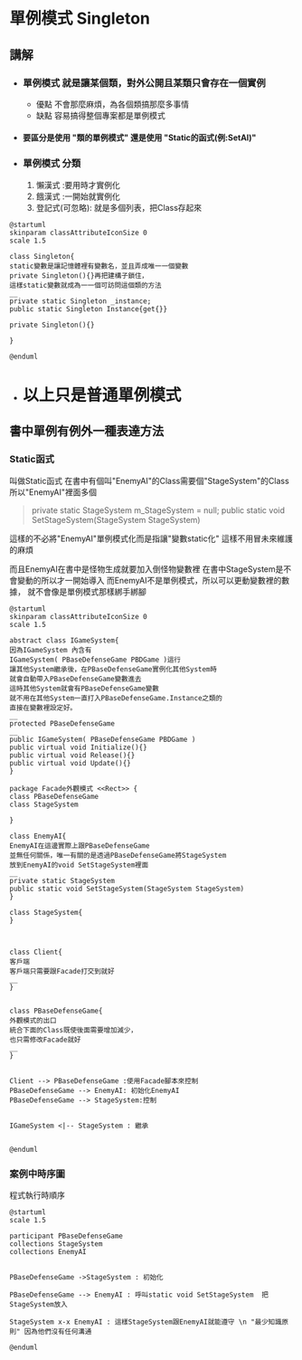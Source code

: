 # 單例模式 Singleton

## 講解
- ### 單例模式 就是讓某個類，對外公開且某類只會存在一個實例
    - 優點 不會那麼麻煩，為各個類搞那麼多事情
    - 缺點 容易搞得整個專案都是單例模式

- ####  要區分是使用 "類的單例模式" 還是使用 "Static的函式(例:SetAI)"

- ### 單例模式 分類
    1. 懶漢式 :要用時才實例化
    2. 餓漢式 :一開始就實例化
    3. 登記式(可忽略): 就是多個列表，把Class存起來

```puml
@startuml
skinparam classAttributeIconSize 0
scale 1.5

class Singleton{
static變數是讓記憶體裡有變數名，並且弄成唯一一個變數
private Singleton(){}再把建構子鎖住，
這樣static變數就成為一一個可訪問這個類的方法
__
private static Singleton _instance;
public static Singleton Instance{get{}}

private Singleton(){}

}

@enduml
```

- # 以上只是普通單例模式

## 書中單例有例外一種表達方法

<!--
### 第一種 (這是中介者模式，只是在中介者上多套上單例) 
書中單例模式的Class有兼具外觀模式，
所以System都繼承一個abstract Class
而這Class裡面的建構子，強制綁定單例模式Class的變數
這樣的話就不用在每個System裡打入PBaseDefenseGame.Instance之類的
並且其他的System也能透過單例模式Class的變數來運用
以下是書中的UML

```puml
@startuml
skinparam classAttributeIconSize 0

abstract class IGameSystem{
因為IGameSystem 內含有 
IGameSystem( PBaseDefenseGame PBDGame )這行
讓其他System繼承後，在PBaseDefenseGame實例化其他System時
就會自動帶入PBaseDefenseGame變數進去
這時其他System就會有PBaseDefenseGame變數
就不用在其他System一直打入PBaseDefenseGame.Instance之類的
直接在變數裡設定好。
__
protected PBaseDefenseGame 
__
public IGameSystem( PBaseDefenseGame PBDGame )
public virtual void Initialize(){}
public virtual void Release(){}
public virtual void Update(){}
}

package Facade外觀模式 <<Rect>> {
class PBaseDefenseGame
class SystemA
class SystemB
class SystemC
}

class SystemA{
}

class SystemB{
}

class SystemC{
}

class Client{
客戶端
客戶端只需要跟Facade打交到就好
__
}


class PBaseDefenseGame{
外觀模式的出口
統合下面的Class既使後面需要增加減少，
也只需修改Facade就好
__
}


Client ..> PBaseDefenseGame :使用Facade腳本來控制
PBaseDefenseGame ..> SystemA:控制
PBaseDefenseGame ..> SystemB:控制
PBaseDefenseGame ..> SystemC:控制

IGameSystem <|-- SystemA : 繼承
IGameSystem <|-- SystemB : 繼承
IGameSystem <|-- SystemC : 繼承

@enduml
```
-->

<!--
### 第二種
第二種叫做Static函式
-->

### Static函式
叫做Static函式
在書中有個叫"EnemyAI"的Class需要個"StageSystem"的Class
所以"EnemyAI"裡面多個

> private static StageSystem	m_StageSystem = null;
> public static void SetStageSystem(StageSystem StageSystem)

這樣的不必將"EnemyAI"單例模式化而是指讓"變數static化"
這樣不用冒未來維護的麻煩

而且EnemyAI在書中是怪物生成就要加入倒怪物變數裡
在書中StageSystem是不會變動的所以才一開始導入
而EnemyAI不是單例模式，所以可以更動變數裡的數據，
就不會像是單例模式那樣綁手綁腳

```puml
@startuml
skinparam classAttributeIconSize 0
scale 1.5

abstract class IGameSystem{
因為IGameSystem 內含有 
IGameSystem( PBaseDefenseGame PBDGame )這行
讓其他System繼承後，在PBaseDefenseGame實例化其他System時
就會自動帶入PBaseDefenseGame變數進去
這時其他System就會有PBaseDefenseGame變數
就不用在其他System一直打入PBaseDefenseGame.Instance之類的
直接在變數裡設定好。
__
protected PBaseDefenseGame 
__
public IGameSystem( PBaseDefenseGame PBDGame )
public virtual void Initialize(){}
public virtual void Release(){}
public virtual void Update(){}
}

package Facade外觀模式 <<Rect>> {
class PBaseDefenseGame
class StageSystem

}

class EnemyAI{
EnemyAI在這邊實際上跟PBaseDefenseGame
並無任何關係，唯一有關的是透過PBaseDefenseGame將StageSystem
放到EnemyAI的void SetStageSystem裡面
__
private static StageSystem
public static void SetStageSystem(StageSystem StageSystem)
}

class StageSystem{
}



class Client{
客戶端
客戶端只需要跟Facade打交到就好
__
}


class PBaseDefenseGame{
外觀模式的出口
統合下面的Class既使後面需要增加減少，
也只需修改Facade就好
__
}


Client --> PBaseDefenseGame :使用Facade腳本來控制
PBaseDefenseGame --> EnemyAI: 初始化EnemyAI
PBaseDefenseGame --> StageSystem:控制


IGameSystem <|-- StageSystem : 繼承


@enduml
```

### 案例中時序圖
<!--
#### 第一種
程式執行時優先順序，以及注意事項

```puml
@startuml


participant PBaseDefenseGame
collections AnotherSystem
collections AnotherSystem_2

PBaseDefenseGame ->AnotherSystem : 剛開始PBaseDefenseGame設定AnotherSystem
PBaseDefenseGame ->AnotherSystem_2 : 剛開始PBaseDefenseGame設定AnotherSystem_2

PBaseDefenseGame <- AnotherSystem : AnotherSystem必要時透過變數控制PBaseDefenseGame裡的函式

AnotherSystem x-x AnotherSystem_2 : 但是AnotherSystem跟AnotherSystem_2不能透過 \n PBaseDefenseGame溝通，這樣違反"最少知識原則"


@enduml
```

#### 第二種
-->
程式執行時順序

```puml
@startuml
scale 1.5

participant PBaseDefenseGame
collections StageSystem
collections EnemyAI


PBaseDefenseGame ->StageSystem : 初始化

PBaseDefenseGame --> EnemyAI : 呼叫static void SetStageSystem  把StageSystem放入

StageSystem x-x EnemyAI : 這樣StageSystem跟EnemyAI就能遵守 \n "最少知識原則" 因為他們沒有任何溝通

@enduml
```